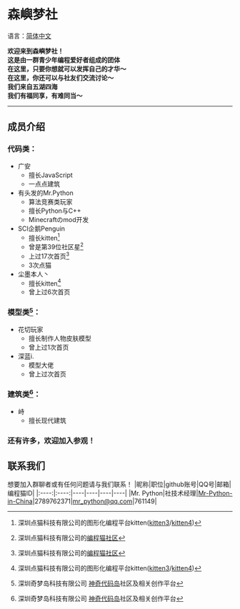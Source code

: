 # 森嶼梦社
语言：[简体中文](https://github.com/Senyudream-Team/.github/blob/main/README.md)  

**欢迎来到森嶼梦社！**  
**这是由一群青少年编程爱好者组成的团体**  
**在这里，只要你想就可以发挥自己的才华～**  
**在这里，你还可以与社友们交流讨论～**  
**我们来自五湖四海**  
**我们有福同享，有难同当～**  
***

## 成员介绍  

### 代码类：
- 广安
  - 擅长JavaScript
  - 一点点建筑
- 有头发的Mr.Python
  - 算法竞赛类玩家
  - 擅长Python与C++
  - Minecraftのmod开发
- SCI企鹅Penguin
  - 擅长kitten[^kitten]
  - 曾是第39位社区星[^shequ]
  - 上过17次首页[^shequ]
  - 3次点猫
- 尘墨本人丶
  - 擅长kitten[^kitten]
  - 曾上过6次首页
  
### 模型类[^box3]：
- 花切玩家
  - 擅长制作人物皮肤模型
  - 曾上过1次首页
- 深蓝i.
  - 模型大佬
  - 曾上过次首页
 
### 建筑类[^box3]：
- 峙
  - 擅长现代建筑
  
### 还有许多，欢迎加入参观！
[^kitten]: 深圳点猫科技有限公司的图形化编程平台kitten([kitten3](kitten.codemao.cn)/[kitten4](kitten4.codemao.cn))  
[^shequ]: 深圳点猫科技有限公司的[编程猫社区](shequ.codemao.cn)  
[^box3]: 深圳奇梦岛科技有限公司 [神奇代码岛](box3.codemao.cn)社区及相关创作平台

## 联系我们
想要加入群聊者或有任何问题请与我们联系！
|昵称|职位|github账号|QQ号|邮箱|编程猫ID|
|:----:|:----:|----|----|----|----|
|Mr. Python|社技术经理|[Mr-Python-in-China](https://github.com/Mr-Python-in-China)|2789762371|mr_python@qq.com|761149|
